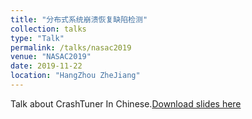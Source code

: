 ```yaml
---
title: "分布式系统崩溃恢复缺陷检测"
collection: talks
type: "Talk"
permalink: /talks/nasac2019
venue: "NASAC2019"
date: 2019-11-22
location: "HangZhou ZheJiang"
---
```


Talk about CrashTuner In Chinese.[Download slides here](http://lujiefsi.github.io/files/talk/nasac2019.pdf)
